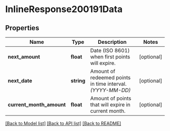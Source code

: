 # InlineResponse200191Data

## Properties
Name | Type | Description | Notes
------------ | ------------- | ------------- | -------------
**next_amount** | **float** | Date (ISO 8601) when first points will expire. | [optional] 
**next_date** | **string** | Amount of redeemed points in time interval. *(YYYY-MM-DD)* | [optional] 
**current_month_amount** | **float** | Amount of points that will expire in current month. | [optional] 

[[Back to Model list]](../../README.md#documentation-for-models) [[Back to API list]](../../README.md#documentation-for-api-endpoints) [[Back to README]](../../README.md)

